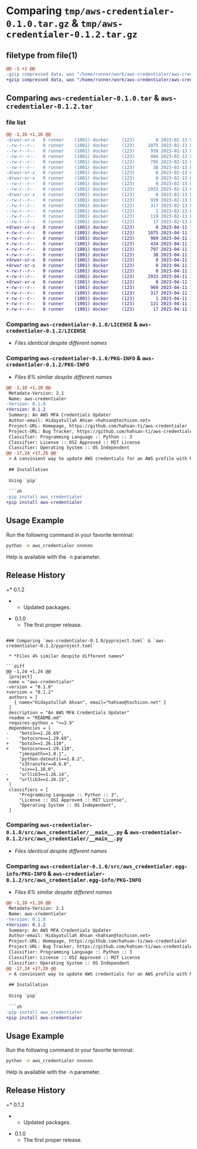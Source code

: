 # Comparing `tmp/aws-credentialer-0.1.0.tar.gz` & `tmp/aws-credentialer-0.1.2.tar.gz`

## filetype from file(1)

```diff
@@ -1 +1 @@
-gzip compressed data, was "/home/runner/work/aws-credentialer/aws-credentialer/dist/.tmp-xj_9wlem/aws-credentialer-0.1.0.tar", last modified: Mon Feb 13 01:25:50 2023, max compression
+gzip compressed data, was "/home/runner/work/aws-credentialer/aws-credentialer/dist/.tmp-7mc2eiy3/aws-credentialer-0.1.2.tar", last modified: Tue Apr 11 15:55:17 2023, max compression
```

## Comparing `aws-credentialer-0.1.0.tar` & `aws-credentialer-0.1.2.tar`

### file list

```diff
@@ -1,16 +1,16 @@
-drwxr-xr-x   0 runner    (1001) docker     (123)        0 2023-02-13 01:25:50.000000 aws-credentialer-0.1.0/
--rw-r--r--   0 runner    (1001) docker     (123)     1075 2023-02-13 01:25:39.000000 aws-credentialer-0.1.0/LICENSE
--rw-r--r--   0 runner    (1001) docker     (123)      939 2023-02-13 01:25:50.000000 aws-credentialer-0.1.0/PKG-INFO
--rw-r--r--   0 runner    (1001) docker     (123)      404 2023-02-13 01:25:39.000000 aws-credentialer-0.1.0/README.md
--rw-r--r--   0 runner    (1001) docker     (123)      795 2023-02-13 01:25:39.000000 aws-credentialer-0.1.0/pyproject.toml
--rw-r--r--   0 runner    (1001) docker     (123)       38 2023-02-13 01:25:50.000000 aws-credentialer-0.1.0/setup.cfg
-drwxr-xr-x   0 runner    (1001) docker     (123)        0 2023-02-13 01:25:50.000000 aws-credentialer-0.1.0/src/
-drwxr-xr-x   0 runner    (1001) docker     (123)        0 2023-02-13 01:25:50.000000 aws-credentialer-0.1.0/src/aws_credentialer/
--rw-r--r--   0 runner    (1001) docker     (123)        0 2023-02-13 01:25:39.000000 aws-credentialer-0.1.0/src/aws_credentialer/__init__.py
--rw-r--r--   0 runner    (1001) docker     (123)     2933 2023-02-13 01:25:39.000000 aws-credentialer-0.1.0/src/aws_credentialer/__main__.py
-drwxr-xr-x   0 runner    (1001) docker     (123)        0 2023-02-13 01:25:50.000000 aws-credentialer-0.1.0/src/aws_credentialer.egg-info/
--rw-r--r--   0 runner    (1001) docker     (123)      939 2023-02-13 01:25:50.000000 aws-credentialer-0.1.0/src/aws_credentialer.egg-info/PKG-INFO
--rw-r--r--   0 runner    (1001) docker     (123)      317 2023-02-13 01:25:50.000000 aws-credentialer-0.1.0/src/aws_credentialer.egg-info/SOURCES.txt
--rw-r--r--   0 runner    (1001) docker     (123)        1 2023-02-13 01:25:50.000000 aws-credentialer-0.1.0/src/aws_credentialer.egg-info/dependency_links.txt
--rw-r--r--   0 runner    (1001) docker     (123)      119 2023-02-13 01:25:50.000000 aws-credentialer-0.1.0/src/aws_credentialer.egg-info/requires.txt
--rw-r--r--   0 runner    (1001) docker     (123)       17 2023-02-13 01:25:50.000000 aws-credentialer-0.1.0/src/aws_credentialer.egg-info/top_level.txt
+drwxr-xr-x   0 runner    (1001) docker     (123)        0 2023-04-11 15:55:17.000000 aws-credentialer-0.1.2/
+-rw-r--r--   0 runner    (1001) docker     (123)     1075 2023-04-11 15:55:03.000000 aws-credentialer-0.1.2/LICENSE
+-rw-r--r--   0 runner    (1001) docker     (123)      969 2023-04-11 15:55:17.000000 aws-credentialer-0.1.2/PKG-INFO
+-rw-r--r--   0 runner    (1001) docker     (123)      434 2023-04-11 15:55:03.000000 aws-credentialer-0.1.2/README.md
+-rw-r--r--   0 runner    (1001) docker     (123)      797 2023-04-11 15:55:03.000000 aws-credentialer-0.1.2/pyproject.toml
+-rw-r--r--   0 runner    (1001) docker     (123)       38 2023-04-11 15:55:17.000000 aws-credentialer-0.1.2/setup.cfg
+drwxr-xr-x   0 runner    (1001) docker     (123)        0 2023-04-11 15:55:17.000000 aws-credentialer-0.1.2/src/
+drwxr-xr-x   0 runner    (1001) docker     (123)        0 2023-04-11 15:55:17.000000 aws-credentialer-0.1.2/src/aws_credentialer/
+-rw-r--r--   0 runner    (1001) docker     (123)        0 2023-04-11 15:55:03.000000 aws-credentialer-0.1.2/src/aws_credentialer/__init__.py
+-rw-r--r--   0 runner    (1001) docker     (123)     2933 2023-04-11 15:55:03.000000 aws-credentialer-0.1.2/src/aws_credentialer/__main__.py
+drwxr-xr-x   0 runner    (1001) docker     (123)        0 2023-04-11 15:55:17.000000 aws-credentialer-0.1.2/src/aws_credentialer.egg-info/
+-rw-r--r--   0 runner    (1001) docker     (123)      969 2023-04-11 15:55:17.000000 aws-credentialer-0.1.2/src/aws_credentialer.egg-info/PKG-INFO
+-rw-r--r--   0 runner    (1001) docker     (123)      317 2023-04-11 15:55:17.000000 aws-credentialer-0.1.2/src/aws_credentialer.egg-info/SOURCES.txt
+-rw-r--r--   0 runner    (1001) docker     (123)        1 2023-04-11 15:55:17.000000 aws-credentialer-0.1.2/src/aws_credentialer.egg-info/dependency_links.txt
+-rw-r--r--   0 runner    (1001) docker     (123)      121 2023-04-11 15:55:17.000000 aws-credentialer-0.1.2/src/aws_credentialer.egg-info/requires.txt
+-rw-r--r--   0 runner    (1001) docker     (123)       17 2023-04-11 15:55:17.000000 aws-credentialer-0.1.2/src/aws_credentialer.egg-info/top_level.txt
```

### Comparing `aws-credentialer-0.1.0/LICENSE` & `aws-credentialer-0.1.2/LICENSE`

 * *Files identical despite different names*

### Comparing `aws-credentialer-0.1.0/PKG-INFO` & `aws-credentialer-0.1.2/PKG-INFO`

 * *Files 6% similar despite different names*

```diff
@@ -1,10 +1,10 @@
 Metadata-Version: 2.1
 Name: aws-credentialer
-Version: 0.1.0
+Version: 0.1.2
 Summary: An AWS MFA Credentials Updater
 Author-email: Hidayatullah Ahsan <hahsan@techicon.net>
 Project-URL: Homepage, https://github.com/hahsan-ti/aws-credentialer
 Project-URL: Bug Tracker, https://github.com/hahsan-ti/aws-credentialer/issues
 Classifier: Programming Language :: Python :: 3
 Classifier: License :: OSI Approved :: MIT License
 Classifier: Operating System :: OS Independent
@@ -17,24 +17,26 @@
 > A convinient way to update AWS credentials for an AWS profile with MFA enforced.
 
 ## Installation
 
 Using `pip`
 
 ```sh
-pip install aws_credentialer
+pip install aws-credentialer
 ```
 
 ## Usage Example
 
 Run the following command in your favorite terminal:
 
 ```sh
 python -m aws_credentialer nnnnnn
 ```
 
 Help is available with the `-h` parameter.
 
 ## Release History
 
+* 0.1.2
+  * Updated packages.
 * 0.1.0
   * The first proper release.
```

### Comparing `aws-credentialer-0.1.0/pyproject.toml` & `aws-credentialer-0.1.2/pyproject.toml`

 * *Files 4% similar despite different names*

```diff
@@ -1,24 +1,24 @@
 [project]
 name = "aws-credentialer"
-version = "0.1.0"
+version = "0.1.2"
 authors = [
   { name="Hidayatullah Ahsan", email="hahsan@techicon.net" }
 ]
 description = "An AWS MFA Credentials Updater"
 readme = "README.md"
 requires-python = ">=3.9"
 dependencies = [
-    "boto3==1.26.69",
-    "botocore==1.29.69",
+    "boto3==1.26.110",
+    "botocore==1.29.110",
     "jmespath==1.0.1",
     "python-dateutil==2.8.2",
     "s3transfer==0.6.0",
     "six==1.16.0",
-    "urllib3==1.26.14",
+    "urllib3==1.26.15",
 ]
 classifiers = [
     "Programming Language :: Python :: 3",
     "License :: OSI Approved :: MIT License",
     "Operating System :: OS Independent",
 ]
```

### Comparing `aws-credentialer-0.1.0/src/aws_credentialer/__main__.py` & `aws-credentialer-0.1.2/src/aws_credentialer/__main__.py`

 * *Files identical despite different names*

### Comparing `aws-credentialer-0.1.0/src/aws_credentialer.egg-info/PKG-INFO` & `aws-credentialer-0.1.2/src/aws_credentialer.egg-info/PKG-INFO`

 * *Files 6% similar despite different names*

```diff
@@ -1,10 +1,10 @@
 Metadata-Version: 2.1
 Name: aws-credentialer
-Version: 0.1.0
+Version: 0.1.2
 Summary: An AWS MFA Credentials Updater
 Author-email: Hidayatullah Ahsan <hahsan@techicon.net>
 Project-URL: Homepage, https://github.com/hahsan-ti/aws-credentialer
 Project-URL: Bug Tracker, https://github.com/hahsan-ti/aws-credentialer/issues
 Classifier: Programming Language :: Python :: 3
 Classifier: License :: OSI Approved :: MIT License
 Classifier: Operating System :: OS Independent
@@ -17,24 +17,26 @@
 > A convinient way to update AWS credentials for an AWS profile with MFA enforced.
 
 ## Installation
 
 Using `pip`
 
 ```sh
-pip install aws_credentialer
+pip install aws-credentialer
 ```
 
 ## Usage Example
 
 Run the following command in your favorite terminal:
 
 ```sh
 python -m aws_credentialer nnnnnn
 ```
 
 Help is available with the `-h` parameter.
 
 ## Release History
 
+* 0.1.2
+  * Updated packages.
 * 0.1.0
   * The first proper release.
```

